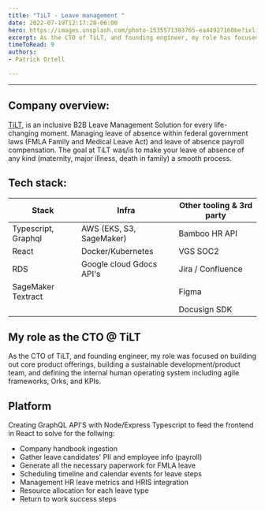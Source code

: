 ```yaml
---
title: "TiLT - Leave management "
date: 2022-07-19T12:17:28-06:00
hero: https://images.unsplash.com/photo-1535571393765-ea44927160be?ixlib=rb-1.2.1&ixid=MnwxMjA3fDB8MHxwaG90by1wYWdlfHx8fGVufDB8fHx8&auto=format&fit=crop&w=1170&q=80
excerpt: As the CTO of TiLT, and founding engineer, my role has focused on building out core product offerings, building a sustainable development/product team, and defining the internal human operating system including agile frameworks, Orks, and KPIs.
timeToRead: 9
authors:
- Patrick Ortell

---
```

---
## Company overview:
[TiLT](https://hellotilt.co/), is an inclusive B2B Leave Management Solution for every life-changing moment. Managing leave of absence within federal government laws (FMLA Family and Medical Leave Act) and leave of absence payroll compensation. The goal at TiLT was/is to make your leave of absence of any kind (maternity, major illness, death in family) a smooth process.

## Tech stack:
  |Stack                |Infra                          |Other tooling & 3rd party                         |
  |----------------|-------------------------------|-----------------------------|
  |Typescript, Graphql|AWS (EKS, S3, SageMaker)            |Bamboo HR API           |
  |React          |Docker/Kubernetes            |VGS SOC2 |
  |RDS          |Google cloud Gdocs API's| Jira / Confluence|
  |SageMaker Textract          || Figma|
  |          || Docusign SDK|


  


## My role as the CTO @ TiLT
As the CTO of TiLT, and founding engineer, my role was focused on building out core product offerings, building a sustainable development/product team, and defining the internal human operating system including agile frameworks, Orks, and KPIs.


## Platform
Creating GraphQL API'S with Node/Express Typescript to feed the frontend in React to solve for the follwing:
- Company handbook ingestion 
- Gather leave candidates' PII and employee info (payroll)
- Generate all the necessary paperwork for FMLA leave
- Scheduling timeline and calendar events for leave steps
- Management HR leave metrics and HRIS integration 
- Resource allocation for each leave type 
- Return to work success steps


